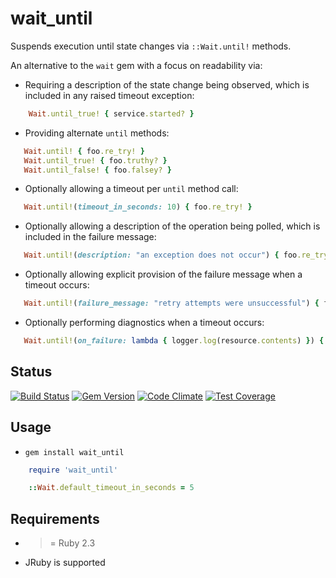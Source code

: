 wait_until
==========

Suspends execution until state changes via ```::Wait.until!``` methods.

An alternative to the ```wait``` gem with a focus on readability via:

* Requiring a description of the state change being observed, which is included in any raised timeout exception:

```ruby
    Wait.until_true! { service.started? }
```

* Providing alternate ```until``` methods:

```ruby
   Wait.until! { foo.re_try! }
   Wait.until_true! { foo.truthy? }
   Wait.until_false! { foo.falsey? }
```

* Optionally allowing a timeout per ```until``` method call:

```ruby
   Wait.until!(timeout_in_seconds: 10) { foo.re_try! }
```

* Optionally allowing a description of the operation being polled, which is included in the failure message:

```ruby
   Wait.until!(description: "an exception does not occur") { foo.re_try! }
```

* Optionally allowing explicit provision of the failure message when a timeout occurs:

```ruby
   Wait.until!(failure_message: "retry attempts were unsuccessful") { foo.re_try! }
```

* Optionally performing diagnostics when a timeout occurs:

```ruby
   Wait.until!(on_failure: lambda { logger.log(resource.contents) }) { resource.contains?("foo") }
```

Status
------

[![Build Status](https://travis-ci.org/MYOB-Technology/wait_until.png)](https://travis-ci.org/MYOB-Technology/wait_until)
[![Gem Version](https://badge.fury.io/rb/wait_until.png)](http://badge.fury.io/rb/wait_until)
[![Code Climate](https://codeclimate.com/github/MYOB-Technology/wait_until/badges/gpa.svg)](https://codeclimate.com/github/MYOB-Technology/wait_until)
[![Test Coverage](https://codeclimate.com/github/MYOB-Technology/wait_until/badges/coverage.svg)](https://codeclimate.com/github/MYOB-Technology/wait_until/coverage)

Usage
-----

* ```gem install wait_until```

```ruby
    require 'wait_until'

    ::Wait.default_timeout_in_seconds = 5
```

Requirements
------------

* >= Ruby 2.3
* JRuby is supported
